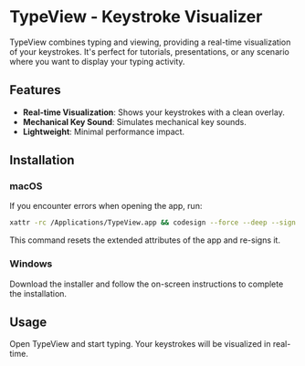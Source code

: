 # TypeView - Keystroke Visualizer

TypeView combines typing and viewing, providing a real-time visualization of your keystrokes. It's perfect for tutorials, presentations, or any scenario where you want to display your typing activity.

## Features

- **Real-time Visualization**: Shows your keystrokes with a clean overlay.
- **Mechanical Key Sound**: Simulates mechanical key sounds.
- **Lightweight**: Minimal performance impact.

## Installation

### macOS

If you encounter errors when opening the app, run:

```bash
xattr -rc /Applications/TypeView.app && codesign --force --deep --sign - /Applications/TypeView.app
```

This command resets the extended attributes of the app and re-signs it.

### Windows

Download the installer and follow the on-screen instructions to complete the installation.

## Usage

Open TypeView and start typing. Your keystrokes will be visualized in real-time.
